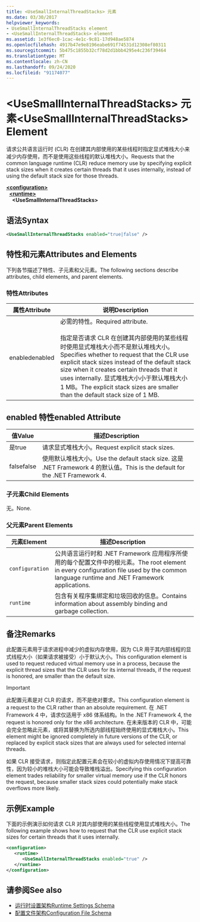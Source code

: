```yaml
---
title: <UseSmallInternalThreadStacks> 元素
ms.date: 03/30/2017
helpviewer_keywords:
- UseSmallInternalThreadStacks element
- <UseSmallInternalThreadStacks> element
ms.assetid: 1e3f6ec0-1cac-4e1c-9c81-17d948ae5874
ms.openlocfilehash: 4917b47e9e8196eabe691f74531d12308ef80311
ms.sourcegitcommit: 5b475c1855b32cf78d2d1bbb4295e4c236f39464
ms.translationtype: MT
ms.contentlocale: zh-CN
ms.lasthandoff: 09/24/2020
ms.locfileid: "91174077"
---
```

# <a name="usesmallinternalthreadstacks-element"></a><span data-ttu-id="3927e-102">\<UseSmallInternalThreadStacks> 元素</span><span class="sxs-lookup"><span data-stu-id="3927e-102">\<UseSmallInternalThreadStacks> Element</span></span>

<span data-ttu-id="3927e-103">请求公共语言运行时 (CLR) 在创建其内部使用的某些线程时指定显式堆栈大小来减少内存使用，而不是使用这些线程的默认堆栈大小。</span><span class="sxs-lookup"><span data-stu-id="3927e-103">Requests that the common language runtime (CLR) reduce memory use by specifying explicit stack sizes when it creates certain threads that it uses internally, instead of using the default stack size for those threads.</span></span>  
  
[**\<configuration>**](../configuration-element.md)\
&nbsp;&nbsp;[**\<runtime>**](runtime-element.md)\
&nbsp;&nbsp;&nbsp;&nbsp;**\<UseSmallInternalThreadStacks>**  
  
## <a name="syntax"></a><span data-ttu-id="3927e-104">语法</span><span class="sxs-lookup"><span data-stu-id="3927e-104">Syntax</span></span>  
  
```xml  
<UseSmallInternalThreadStacks enabled="true|false" />  
```  
  
## <a name="attributes-and-elements"></a><span data-ttu-id="3927e-105">特性和元素</span><span class="sxs-lookup"><span data-stu-id="3927e-105">Attributes and Elements</span></span>  

 <span data-ttu-id="3927e-106">下列各节描述了特性、子元素和父元素。</span><span class="sxs-lookup"><span data-stu-id="3927e-106">The following sections describe attributes, child elements, and parent elements.</span></span>  
  
### <a name="attributes"></a><span data-ttu-id="3927e-107">特性</span><span class="sxs-lookup"><span data-stu-id="3927e-107">Attributes</span></span>  
  
|<span data-ttu-id="3927e-108">属性</span><span class="sxs-lookup"><span data-stu-id="3927e-108">Attribute</span></span>|<span data-ttu-id="3927e-109">说明</span><span class="sxs-lookup"><span data-stu-id="3927e-109">Description</span></span>|  
|---------------|-----------------|  
|<span data-ttu-id="3927e-110">enabled</span><span class="sxs-lookup"><span data-stu-id="3927e-110">enabled</span></span>|<span data-ttu-id="3927e-111">必需的特性。</span><span class="sxs-lookup"><span data-stu-id="3927e-111">Required attribute.</span></span><br /><br /> <span data-ttu-id="3927e-112">指定是否请求 CLR 在创建其内部使用的某些线程时使用显式堆栈大小而不是默认堆栈大小。</span><span class="sxs-lookup"><span data-stu-id="3927e-112">Specifies whether to request that the CLR use explicit stack sizes instead of the default stack size when it creates certain threads that it uses internally.</span></span> <span data-ttu-id="3927e-113">显式堆栈大小小于默认堆栈大小 1 MB。</span><span class="sxs-lookup"><span data-stu-id="3927e-113">The explicit stack sizes are smaller than the default stack size of 1 MB.</span></span>|  
  
## <a name="enabled-attribute"></a><span data-ttu-id="3927e-114">enabled 特性</span><span class="sxs-lookup"><span data-stu-id="3927e-114">enabled Attribute</span></span>  
  
|<span data-ttu-id="3927e-115">值</span><span class="sxs-lookup"><span data-stu-id="3927e-115">Value</span></span>|<span data-ttu-id="3927e-116">描述</span><span class="sxs-lookup"><span data-stu-id="3927e-116">Description</span></span>|  
|-----------|-----------------|  
|<span data-ttu-id="3927e-117">是</span><span class="sxs-lookup"><span data-stu-id="3927e-117">true</span></span>|<span data-ttu-id="3927e-118">请求显式堆栈大小。</span><span class="sxs-lookup"><span data-stu-id="3927e-118">Request explicit stack sizes.</span></span>|  
|<span data-ttu-id="3927e-119">false</span><span class="sxs-lookup"><span data-stu-id="3927e-119">false</span></span>|<span data-ttu-id="3927e-120">使用默认堆栈大小。</span><span class="sxs-lookup"><span data-stu-id="3927e-120">Use the default stack size.</span></span> <span data-ttu-id="3927e-121">这是 .NET Framework 4 的默认值。</span><span class="sxs-lookup"><span data-stu-id="3927e-121">This is the default for the .NET Framework 4.</span></span>|  
  
### <a name="child-elements"></a><span data-ttu-id="3927e-122">子元素</span><span class="sxs-lookup"><span data-stu-id="3927e-122">Child Elements</span></span>  

 <span data-ttu-id="3927e-123">无。</span><span class="sxs-lookup"><span data-stu-id="3927e-123">None.</span></span>  
  
### <a name="parent-elements"></a><span data-ttu-id="3927e-124">父元素</span><span class="sxs-lookup"><span data-stu-id="3927e-124">Parent Elements</span></span>  
  
|<span data-ttu-id="3927e-125">元素</span><span class="sxs-lookup"><span data-stu-id="3927e-125">Element</span></span>|<span data-ttu-id="3927e-126">描述</span><span class="sxs-lookup"><span data-stu-id="3927e-126">Description</span></span>|  
|-------------|-----------------|  
|`configuration`|<span data-ttu-id="3927e-127">公共语言运行时和 .NET Framework 应用程序所使用的每个配置文件中的根元素。</span><span class="sxs-lookup"><span data-stu-id="3927e-127">The root element in every configuration file used by the common language runtime and .NET Framework applications.</span></span>|  
|`runtime`|<span data-ttu-id="3927e-128">包含有关程序集绑定和垃圾回收的信息。</span><span class="sxs-lookup"><span data-stu-id="3927e-128">Contains information about assembly binding and garbage collection.</span></span>|  
  
## <a name="remarks"></a><span data-ttu-id="3927e-129">备注</span><span class="sxs-lookup"><span data-stu-id="3927e-129">Remarks</span></span>  

 <span data-ttu-id="3927e-130">此配置元素用于请求进程中减少的虚拟内存使用，因为 CLR 用于其内部线程的显式线程大小（如果请求被接受）小于默认大小。</span><span class="sxs-lookup"><span data-stu-id="3927e-130">This configuration element is used to request reduced virtual memory use in a process, because the explicit thread sizes that the CLR uses for its internal threads, if the request is honored, are smaller than the default size.</span></span>  
  
> [!IMPORTANT]
> <span data-ttu-id="3927e-131">此配置元素是对 CLR 的请求，而不是绝对要求。</span><span class="sxs-lookup"><span data-stu-id="3927e-131">This configuration element is a request to the CLR rather than an absolute requirement.</span></span> <span data-ttu-id="3927e-132">在 .NET Framework 4 中，请求仅适用于 x86 体系结构。</span><span class="sxs-lookup"><span data-stu-id="3927e-132">In the .NET Framework 4, the request is honored only for the x86 architecture.</span></span> <span data-ttu-id="3927e-133">在未来版本的 CLR 中，可能会完全忽略此元素，或将其替换为所选内部线程始终使用的显式堆栈大小。</span><span class="sxs-lookup"><span data-stu-id="3927e-133">This element might be ignored completely in future versions of the CLR, or replaced by explicit stack sizes that are always used for selected internal threads.</span></span>  
  
 <span data-ttu-id="3927e-134">如果 CLR 接受请求，则指定此配置元素会在较小的虚拟内存使用情况下提高可靠性，因为较小的堆栈大小可能会导致堆栈溢出。</span><span class="sxs-lookup"><span data-stu-id="3927e-134">Specifying this configuration element trades reliability for smaller virtual memory use if the CLR honors the request, because smaller stack sizes could potentially make stack overflows more likely.</span></span>  
  
## <a name="example"></a><span data-ttu-id="3927e-135">示例</span><span class="sxs-lookup"><span data-stu-id="3927e-135">Example</span></span>  

 <span data-ttu-id="3927e-136">下面的示例演示如何请求 CLR 对其内部使用的某些线程使用显式堆栈大小。</span><span class="sxs-lookup"><span data-stu-id="3927e-136">The following example shows how to request that the CLR use explicit stack sizes for certain threads that it uses internally.</span></span>  
  
```xml  
<configuration>  
   <runtime>  
      <UseSmallInternalThreadStacks enabled="true" />  
   </runtime>  
</configuration>  
```  
  
## <a name="see-also"></a><span data-ttu-id="3927e-137">请参阅</span><span class="sxs-lookup"><span data-stu-id="3927e-137">See also</span></span>

- [<span data-ttu-id="3927e-138">运行时设置架构</span><span class="sxs-lookup"><span data-stu-id="3927e-138">Runtime Settings Schema</span></span>](index.md)
- [<span data-ttu-id="3927e-139">配置文件架构</span><span class="sxs-lookup"><span data-stu-id="3927e-139">Configuration File Schema</span></span>](../index.md)
